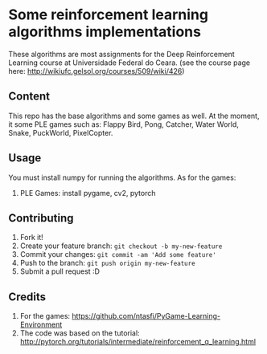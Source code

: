# Some reinforcement learning algorithms implementations
These algorithms are most assignments for the Deep Reinforcement Learning course at Universidade Federal do Ceara. (see the course page here: http://wikiufc.gelsol.org/courses/509/wiki/426)

## Content
This repo has the base algorithms and some games as well.
At the moment, it some PLE games such as: Flappy Bird, Pong, Catcher, Water World, Snake, PuckWorld, PixelCopter.

## Usage
You must install numpy for running the algorithms.
As for the games:
1. PLE Games: install pygame, cv2, pytorch

## Contributing

1. Fork it!
2. Create your feature branch: `git checkout -b my-new-feature`
3. Commit your changes: `git commit -am 'Add some feature'`
4. Push to the branch: `git push origin my-new-feature`
5. Submit a pull request :D


## Credits

1. For the games: https://github.com/ntasfi/PyGame-Learning-Environment
2. The code was based on the tutorial: http://pytorch.org/tutorials/intermediate/reinforcement_q_learning.html
